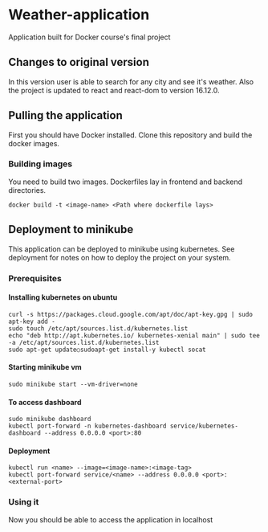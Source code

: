 # Weather-application

Application built for Docker course's final project

## Changes to original version

In this version user is able to search for any city and see it's weather. Also the project is updated to react and react-dom to version 16.12.0.

## Pulling the application

First you should have Docker installed. Clone this repository and build the docker images.

### Building images

You need to build two images. Dockerfiles lay in frontend and backend directories.
```
docker build -t <image-name> <Path where dockerfile lays>  
```

## Deployment to minikube

This application can be deployed to minikube using kubernetes. See deployment for notes on how to deploy the project on your system.

### Prerequisites

#### Installing kubernetes on ubuntu
```
curl -s https://packages.cloud.google.com/apt/doc/apt-key.gpg | sudo apt-key add -
sudo touch /etc/apt/sources.list.d/kubernetes.list
echo "deb http://apt.kubernetes.io/ kubernetes-xenial main" | sudo tee -a /etc/apt/sources.list.d/kubernetes.list
sudo apt-get update○sudoapt-get install-y kubectl socat
```

#### Starting minikube vm
```
sudo minikube start --vm-driver=none
```

#### To access dashboard
```
sudo minikube dashboard
kubectl port-forward -n kubernetes-dashboard service/kubernetes-dashboard --address 0.0.0.0 <port>:80
```

#### Deployment
```
kubectl run <name> --image=<image-name>:<image-tag>
kubectl port-forward service/<name> --address 0.0.0.0 <port>:<external-port>
```

### Using it

Now you should be able to access the application in localhost<port>
